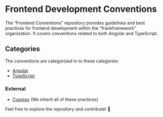 # Frontend Development Conventions

The “Frontend Conventions” repository provides guidelines and best practices for frontend development within the “frankframework” organization. It covers conventions related to both Angular and TypeScript.

## Categories

The conventions are categorized in to these categories:

* [Angular](angular.md)
* [TypeScript](typescript.md)

### External
* [Cypress](https://docs.cypress.io/guides/references/best-practices) (We inherit all of these practices)

Feel free to explore the repository and contribute! 🚀
